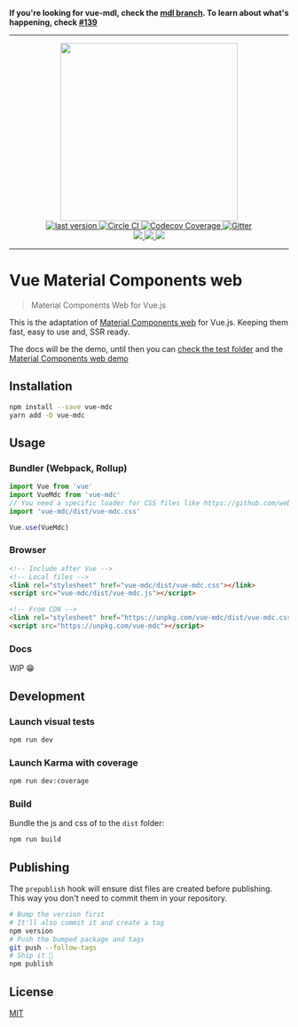 **If you're looking for vue-mdl, check the [mdl branch](https://github.com/posva/vue-mdc/tree/mdl). To learn about what's happening, check [#139](https://github.com/posva/vue-mdc/issues/139)**

---

<p align="center">
  <img width="320px" src="https://posva.net/vue-mdl-docs/logo.svg"/>
  <br/>
  <a href="https://www.npmjs.com/package/vue-mdc">
    <img alt="last version" src="https://img.shields.io/npm/v/vue-mdc.svg" />
  </a>
  <a href="https://circleci.com/gh/posva/vue-mdc">
    <img alt="Circle CI" src="https://img.shields.io/circleci/project/posva/vue-mdc/develop.svg" />
  </a>
  <a href="https://codecov.io/gh/posva/vue-mdc">
    <img alt="Codecov Coverage" src="https://img.shields.io/codecov/c/github/posva/vue-mdc/master.svg?maxAge=2592000" />
  </a>
  <a href="https://gitter.im/posva/vue-mdl?utm_source=badge&utm_medium=badge&utm_campaign=pr-badgel">
    <img src="https://badges.gitter.im/posva/vue-mdc.svg" alt="Gitter">
  </a>
  <br>
  <a href="https://vuejs.org" title="Compatible with Vue 2">
    <img src="https://img.shields.io/badge/vue-2.x-brightgreen.svg"/>
  </a>
  <a href="https://david-dm.org/posva/vue-mdc#info=devDependencies" title="devDependency status">
    <img src="https://david-dm.org/posva/vue-mdc/dev-status.svg"/>
  </a>
  <a href="https://david-dm.org/posva/vue-mdc#info=peerDependencies" title="peerDependency status">
    <img src="https://david-dm.org/posva/vue-mdc/peer-status.svg"/>
  </a>
</p>

---

# Vue Material Components web

> Material Components Web for Vue.js

This is the adaptation of [Material Components web](https://raw.githubusercontent.com/material-components/) for Vue.js. Keeping them fast, easy to use and, SSR ready.

The docs will be the demo, until then you can [check the test folder](test/specs) and the [Material Components web demo](http://material-components-web.appspot.com/)

## Installation

```bash
npm install --save vue-mdc
yarn add -D vue-mdc
```

## Usage

### Bundler (Webpack, Rollup)

```js
import Vue from 'vue'
import VueMdc from 'vue-mdc'
// You need a specific loader for CSS files like https://github.com/webpack/css-loader
import 'vue-mdc/dist/vue-mdc.css'

Vue.use(VueMdc)
```

### Browser

```html
<!-- Include after Vue -->
<!-- Local files -->
<link rel="stylesheet" href="vue-mdc/dist/vue-mdc.css"></link>
<script src="vue-mdc/dist/vue-mdc.js"></script>

<!-- From CDN -->
<link rel="stylesheet" href="https://unpkg.com/vue-mdc/dist/vue-mdc.css"></link>
<script src="https://unpkg.com/vue-mdc"></script>
```

### Docs

WIP 😁

## Development

### Launch visual tests

```bash
npm run dev
```

### Launch Karma with coverage

```bash
npm run dev:coverage
```

### Build

Bundle the js and css of to the `dist` folder:

```bash
npm run build
```


## Publishing

The `prepublish` hook will ensure dist files are created before publishing. This
way you don't need to commit them in your repository.

```bash
# Bump the version first
# It'll also commit it and create a tag
npm version
# Push the bumped package and tags
git push --follow-tags
# Ship it 🚀
npm publish
```

## License

[MIT](http://opensource.org/licenses/MIT)
